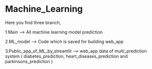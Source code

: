 # Machine_Learning
Here you find three branch,

1.Main --> All machine learning model prediction

2.ML_model --> Code which is saved for building web_app

3.Public_app_of_ML_by_streamlit --> web_app data of multi_prediction system ( diabetes_prediction, heart_diseases_prediction and parkinsons_prediction )  
